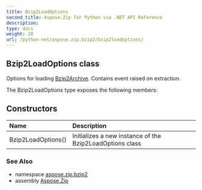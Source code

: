 ```yaml
---
title: Bzip2LoadOptions
second_title: Aspose.Zip for Python via .NET API Reference
description: 
type: docs
weight: 20
url: /python-net/aspose.zip.bzip2/bzip2loadoptions/
---
```


## Bzip2LoadOptions class

Options for loading [Bzip2Archive](/zip/python-net/aspose.zip.bzip2/bzip2archive/). Contains event raised on extraction.

The Bzip2LoadOptions type exposes the following members:
## Constructors
| Name | Description |
| :- | :- |
|Bzip2LoadOptions()|Initializes a new instance of the Bzip2LoadOptions class|

### See Also

* namespace [aspose.zip.bzip2](/zip/python-net/aspose.zip.bzip2/)
* assembly [Aspose.Zip](/zip/python-net/)

